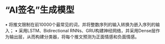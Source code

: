 # “AI签名”生成模型
•	将推文限制在前10000个最常见的词，并将整数序列的输入转换为嵌入序列的输入；
•	采用LSTM、Bidirectional RNNs、GRU构建神经网络，并采用Dense层作为输出层，从而构建分类器，将每个推文预测为正面情感和负面情感。
